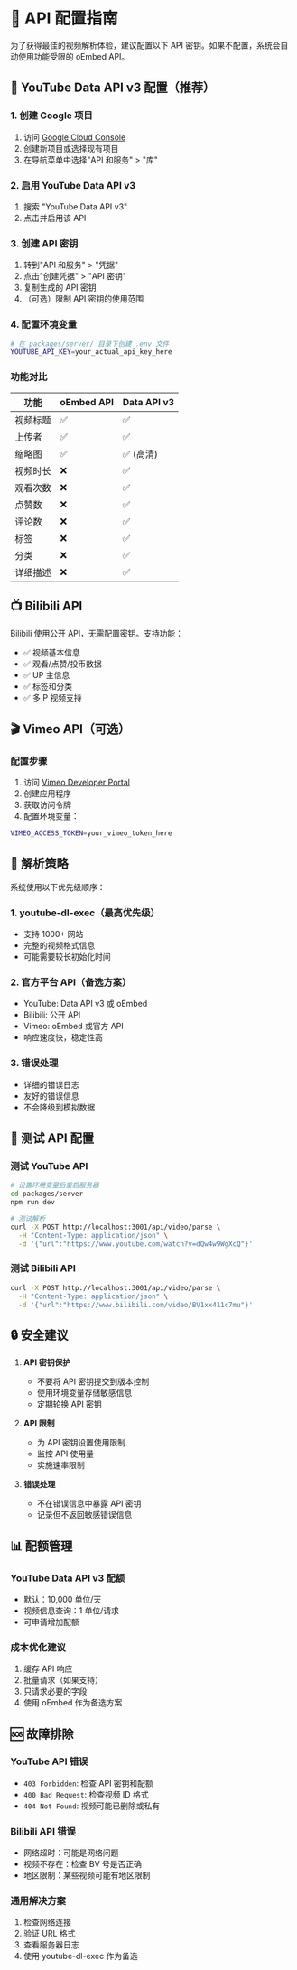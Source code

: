 # 🔑 API 配置指南

为了获得最佳的视频解析体验，建议配置以下 API 密钥。如果不配置，系统会自动使用功能受限的 oEmbed API。

## 🎥 YouTube Data API v3 配置（推荐）

### 1. 创建 Google 项目
1. 访问 [Google Cloud Console](https://console.cloud.google.com/)
2. 创建新项目或选择现有项目
3. 在导航菜单中选择"API 和服务" > "库"

### 2. 启用 YouTube Data API v3
1. 搜索 "YouTube Data API v3"
2. 点击并启用该 API

### 3. 创建 API 密钥
1. 转到"API 和服务" > "凭据"
2. 点击"创建凭据" > "API 密钥"
3. 复制生成的 API 密钥
4. （可选）限制 API 密钥的使用范围

### 4. 配置环境变量
```bash
# 在 packages/server/ 目录下创建 .env 文件
YOUTUBE_API_KEY=your_actual_api_key_here
```

### 功能对比
| 功能 | oEmbed API | Data API v3 |
|------|------------|-------------|
| 视频标题 | ✅ | ✅ |
| 上传者 | ✅ | ✅ |
| 缩略图 | ✅ | ✅ (高清) |
| 视频时长 | ❌ | ✅ |
| 观看次数 | ❌ | ✅ |
| 点赞数 | ❌ | ✅ |
| 评论数 | ❌ | ✅ |
| 标签 | ❌ | ✅ |
| 分类 | ❌ | ✅ |
| 详细描述 | ❌ | ✅ |

## 📺 Bilibili API

Bilibili 使用公开 API，无需配置密钥。支持功能：
- ✅ 视频基本信息
- ✅ 观看/点赞/投币数据
- ✅ UP 主信息
- ✅ 标签和分类
- ✅ 多 P 视频支持

## 🎬 Vimeo API（可选）

### 配置步骤
1. 访问 [Vimeo Developer Portal](https://developer.vimeo.com/)
2. 创建应用程序
3. 获取访问令牌
4. 配置环境变量：
```bash
VIMEO_ACCESS_TOKEN=your_vimeo_token_here
```

## 🔄 解析策略

系统使用以下优先级顺序：

### 1. youtube-dl-exec（最高优先级）
- 支持 1000+ 网站
- 完整的视频格式信息
- 可能需要较长初始化时间

### 2. 官方平台 API（备选方案）
- YouTube: Data API v3 或 oEmbed
- Bilibili: 公开 API
- Vimeo: oEmbed 或官方 API
- 响应速度快，稳定性高

### 3. 错误处理
- 详细的错误日志
- 友好的错误信息
- 不会降级到模拟数据

## 🧪 测试 API 配置

### 测试 YouTube API
```bash
# 设置环境变量后重启服务器
cd packages/server
npm run dev

# 测试解析
curl -X POST http://localhost:3001/api/video/parse \
  -H "Content-Type: application/json" \
  -d '{"url":"https://www.youtube.com/watch?v=dQw4w9WgXcQ"}'
```

### 测试 Bilibili API
```bash
curl -X POST http://localhost:3001/api/video/parse \
  -H "Content-Type: application/json" \
  -d '{"url":"https://www.bilibili.com/video/BV1xx411c7mu"}'
```

## 🔒 安全建议

1. **API 密钥保护**
   - 不要将 API 密钥提交到版本控制
   - 使用环境变量存储敏感信息
   - 定期轮换 API 密钥

2. **API 限制**
   - 为 API 密钥设置使用限制
   - 监控 API 使用量
   - 实施速率限制

3. **错误处理**
   - 不在错误信息中暴露 API 密钥
   - 记录但不返回敏感错误信息

## 📊 配额管理

### YouTube Data API v3 配额
- 默认：10,000 单位/天
- 视频信息查询：1 单位/请求
- 可申请增加配额

### 成本优化建议
1. 缓存 API 响应
2. 批量请求（如果支持）
3. 只请求必要的字段
4. 使用 oEmbed 作为备选方案

## 🆘 故障排除

### YouTube API 错误
- `403 Forbidden`: 检查 API 密钥和配额
- `400 Bad Request`: 检查视频 ID 格式
- `404 Not Found`: 视频可能已删除或私有

### Bilibili API 错误
- 网络超时：可能是网络问题
- 视频不存在：检查 BV 号是否正确
- 地区限制：某些视频可能有地区限制

### 通用解决方案
1. 检查网络连接
2. 验证 URL 格式
3. 查看服务器日志
4. 使用 youtube-dl-exec 作为备选
